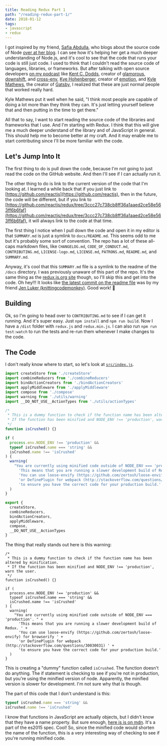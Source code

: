 ```yaml
---
title: Reading Redux Part 1
path: "/reading-redux-part-1/"
date: 2018-01-12
tags:
- javascript
- redux
---
```


I got inspired by my friend, [Safia Abdulla](https://twitter.com/captainsafia), who blogs about the source code of Node [over at her blog](https://blog.safia.rocks/). I can see how it's helping her get a much deeper understanding of Node.js, and it's cool to see that the code that runs your code is still just code. I used to think that I couldn't read the source code of languages, libraries, or frameworks. But after talking with open source developers [on my podcast](http://www.weboftomorrowpodcast.com/) like [Kent C. Dodds](http://www.weboftomorrowpodcast.com/44), creator of [glamorous](https://github.com/paypal/glamorous), [downshift](https://github.com/paypal/downshift), and [cross-env](https://github.com/kentcdodds/cross-env), [Kye Hohenberger](http://www.weboftomorrowpodcast.com/40), creator of [emotion](https://github.com/emotion-js/emotion), and [Kyle Mathews](http://www.weboftomorrowpodcast.com/39), the creator of [Gatsby](https://github.com/gatsbyjs/gatsby), I realized that these are just normal people that worked really hard.

Kyle Mathews put it well when he said, "I think most people are capable of doing a lot more than they think they can. It's just letting yourself believe that and then putting in the time to get there."


All that to say, I want to start reading the source code of the libraries and frameworks that I use. And I'm starting with Redux. I think that this will give me a much deeper understand of the library and of JavaScript in general. This should help me to become better at my craft. And it may enable me to start contributing since I'll be more familiar with the code.

## Let's Jump Into It

The first thing to do is pull down the code, because I'm not going to just read the code on the GitHub website. And then I'll see if I can actually run it.

The other thing to do is link to the current version of the code that I'm looking at. I learned a while back that if you just link to [https://github.com/reactjs](https://github.com/reactjs), then in the future, the code will be different, but if you link to [https://github.com/reactjs/redux/tree/3ccc27c738cb8ff36a1aaed2ce58e563ff6b6faf](https://github.com/reactjs/redux/tree/3ccc27c738cb8ff36a1aaed2ce58e563ff6b6faf), it will always link to the code at that time.

The first thing I notice when I pull down the code and open it in my editor is that `SUMMARY.md` is just a symlink to `docs/README.md`. This seems odd to me but it's probably some sort of convention. The repo has a lot of these all-caps markdown files, like `CHANGELOG.md`, `CODE_OF_CONDUCT.md`, `CONTRIBUTING.md`, `LICENSE-logo.md`, `LICENSE.md`, `PATRONS.md`, `README.md`, and `SUMMARY.md`.

Anyway, it's cool that this `SUMMARY.md` file is a symlink to the readme of the `/docs` directory. I was previously unaware of this part of the repo. It's the same thing as the [redux.js.org site](https://redux.js.org/) though, so I'll skip this and get into the code. Oh hey!!! It looks like [the latest commit on the readme file](https://github.com/reactjs/redux/commit/263b051b5452c29498de9d52e01ed5c0e19e7e8d) was by my friend [Jen Luker (knittingcodemonkey)](https://twitter.com/knitcodemonkey). Good work! 👏

## Building

Ok, so I'm going to head over to `CONTRIBUTING.md` to see if I can get it running. And it's super easy. Just `npm install` and `npm run build`. Now I have a `/dist` folder with `redux.js` and `redux.min.js`. I can also run `npm run test:watch` to run the tests and re-run them whenever I make changes to the code.

## The Code

I don't really know where to start, so let's look at [`src/index.js`](https://github.com/reactjs/redux/blob/3ccc27c738cb8ff36a1aaed2ce58e563ff6b6faf/src/index.js).

```js
import createStore from './createStore'
import combineReducers from './combineReducers'
import bindActionCreators from './bindActionCreators'
import applyMiddleware from './applyMiddleware'
import compose from './compose'
import warning from './utils/warning'
import __DO_NOT_USE__ActionTypes from './utils/actionTypes'

/*
 * This is a dummy function to check if the function name has been altered by minification.
 * If the function has been minified and NODE_ENV !== 'production', warn the user.
 */
function isCrushed() {}

if (
  process.env.NODE_ENV !== 'production' &&
  typeof isCrushed.name === 'string' &&
  isCrushed.name !== 'isCrushed'
) {
  warning(
    "You are currently using minified code outside of NODE_ENV === 'production'. " +
      'This means that you are running a slower development build of Redux. ' +
      'You can use loose-envify (https://github.com/zertosh/loose-envify) for browserify ' +
      'or DefinePlugin for webpack (http://stackoverflow.com/questions/30030031) ' +
      'to ensure you have the correct code for your production build.'
  )
}

export {
  createStore,
  combineReducers,
  bindActionCreators,
  applyMiddleware,
  compose,
  __DO_NOT_USE__ActionTypes
}
```

The thing that really stands out here is this warning:

```
/*
 * This is a dummy function to check if the function name has been altered by minification.
 * If the function has been minified and NODE_ENV !== 'production', warn the user.
 */
function isCrushed() {}

if (
  process.env.NODE_ENV !== 'production' &&
  typeof isCrushed.name === 'string' &&
  isCrushed.name !== 'isCrushed'
) {
  warning(
    "You are currently using minified code outside of NODE_ENV === 'production'. " +
      'This means that you are running a slower development build of Redux. ' +
      'You can use loose-envify (https://github.com/zertosh/loose-envify) for browserify ' +
      'or DefinePlugin for webpack (http://stackoverflow.com/questions/30030031) ' +
      'to ensure you have the correct code for your production build.'
  )
}
```

This is creating a "dummy" function called `isCrushed`. The function doesn't do anything. The if statement is checking to see if you're not in production, but you're using the minified version of node. Apparently, the minified version is slower for development. I'm not sure why that is though.

The part of this code that I don't understand is this:

```js
typeof isCrushed.name === 'string' &&
isCrushed.name !== 'isCrushed'
```

I know that functions in JavaScript are actually objects, but I didn't know that they have a name property. But sure enough, [here is is on mdn](https://developer.mozilla.org/en-US/docs/Web/JavaScript/Reference/Global_Objects/Function/name). It's a part of the es2015 spec. Cool! So, since the minified code would shorten the name of the function, this is a very interesting way of checking to see if you're running minified code.
